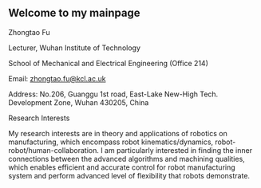 ## Welcome to my mainpage

Zhongtao Fu

Lecturer, Wuhan Institute of Technology 

School of Mechanical and Electrical Engineering (Office 214)

Email: zhongtao.fu@kcl.ac.uk

Address: No.206, Guanggu 1st road, East-Lake New-High Tech. Development Zone, Wuhan 430205, China


Research Interests

My research interests are in theory and applications of robotics on manufacturing, which encompass robot kinematics/dynamics, robot-robot/human-collaboration. I am particularly interested in finding the inner connections between the advanced algorithms and machining qualities, which enables efficient and accurate control for robot manufacturing system and perform advanced level of flexibility that robots demonstrate.
